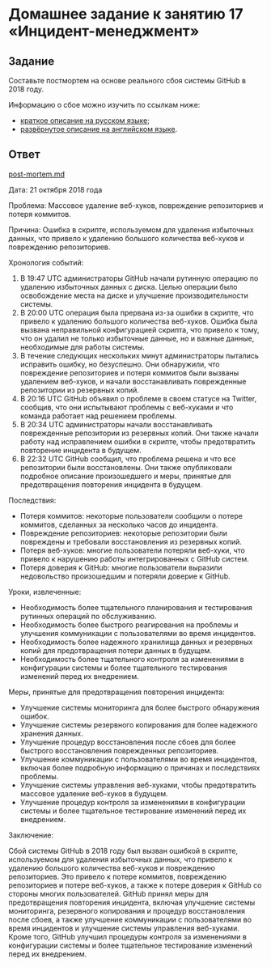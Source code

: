 # Домашнее задание к занятию 17 «Инцидент-менеджмент»

## Задание

Составьте постмортем на основе реального сбоя системы GitHub в 2018 году.

Информацию о сбое можно изучить по ссылкам ниже:

- [краткое описание на русском языке](https://habr.com/ru/post/427301/);
- [развёрнутое описание на английском языке](https://github.blog/2018-10-30-oct21-post-incident-analysis/).

## Ответ

[post-mortem.md](https://github.com/wineperm/SHDEVOPS-2/blob/main/mnt-homeworks/10-monitoring-06-incident-management/post-mortem.md)

Дата: 21 октября 2018 года

Проблема: Массовое удаление веб-хуков, повреждение репозиториев и потеря коммитов.

Причина: Ошибка в скрипте, используемом для удаления избыточных данных, что привело к удалению большого количества веб-хуков и повреждению репозиториев.

Хронология событий:

1. В 19:47 UTC администраторы GitHub начали рутинную операцию по удалению избыточных данных с диска. Целью операции было освобождение места на диске и улучшение производительности системы.
2. В 20:00 UTC операция была прервана из-за ошибки в скрипте, что привело к удалению большого количества веб-хуков. Ошибка была вызвана неправильной конфигурацией скрипта, что привело к тому, что он удалил не только избыточные данные, но и важные данные, необходимые для работы системы.
3. В течение следующих нескольких минут администраторы пытались исправить ошибку, но безуспешно. Они обнаружили, что повреждение репозиториев и потеря коммитов были вызваны удалением веб-хуков, и начали восстанавливать поврежденные репозитории из резервных копий.
4. В 20:16 UTC GitHub объявил о проблеме в своем статусе на Twitter, сообщив, что они испытывают проблемы с веб-хуками и что команда работает над решением проблемы.
5. В 20:34 UTC администраторы начали восстанавливать поврежденные репозитории из резервных копий. Они также начали работу над исправлением ошибки в скрипте, чтобы предотвратить повторение инцидента в будущем.
6. В 22:32 UTC GitHub сообщил, что проблема решена и что все репозитории были восстановлены. Они также опубликовали подробное описание произошедшего и меры, принятые для предотвращения повторения инцидента в будущем.

Последствия:

- Потеря коммитов: некоторые пользователи сообщили о потере коммитов, сделанных за несколько часов до инцидента.
- Повреждение репозиториев: некоторые репозитории были повреждены и требовали восстановления из резервных копий.
- Потеря веб-хуков: многие пользователи потеряли веб-хуки, что привело к нарушению работы интегрированных с GitHub систем.
- Потеря доверия к GitHub: многие пользователи выразили недовольство произошедшим и потеряли доверие к GitHub.

Уроки, извлеченные:

- Необходимость более тщательного планирования и тестирования рутинных операций по обслуживанию.
- Необходимость более быстрого реагирования на проблемы и улучшения коммуникации с пользователями во время инцидентов.
- Необходимость более надежного хранилища данных и резервных копий для предотвращения потери данных в будущем.
- Необходимость более тщательного контроля за изменениями в конфигурации системы и более тщательного тестирования изменений перед их внедрением.

Меры, принятые для предотвращения повторения инцидента:

- Улучшение системы мониторинга для более быстрого обнаружения ошибок.
- Улучшение системы резервного копирования для более надежного хранения данных.
- Улучшение процедур восстановления после сбоев для более быстрого восстановления поврежденных репозиториев.
- Улучшение коммуникации с пользователями во время инцидентов, включая более подробную информацию о причинах и последствиях проблемы.
- Улучшение системы управления веб-хуками, чтобы предотвратить массовое удаление веб-хуков в будущем.
- Улучшение процедур контроля за изменениями в конфигурации системы и более тщательное тестирование изменений перед их внедрением.

Заключение:

Сбой системы GitHub в 2018 году был вызван ошибкой в скрипте, используемом для удаления избыточных данных, что привело к удалению большого количества веб-хуков и повреждению репозиториев. Это привело к потере коммитов, повреждению репозиториев и потере веб-хуков, а также к потере доверия к GitHub со стороны многих пользователей. GitHub принял меры для предотвращения повторения инцидента, включая улучшение системы мониторинга, резервного копирования и процедур восстановления после сбоев, а также улучшение коммуникации с пользователями во время инцидентов и улучшение системы управления веб-хуками. Кроме того, GitHub улучшил процедуры контроля за изменениями в конфигурации системы и более тщательное тестирование изменений перед их внедрением.
